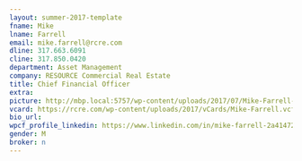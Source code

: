 ```yaml
---
layout: summer-2017-template 
fname: Mike
lname: Farrell
email: mike.farrell@rcre.com
dline: 317.663.6091
cline: 317.850.0420
department: Asset Management
company: RESOURCE Commercial Real Estate
title: Chief Financial Officer
extra: 
picture: http://mbp.local:5757/wp-content/uploads/2017/07/Mike-Farrell-Circle-Colorx600.jpg
vcard: https://rcre.com/wp-content/uploads/2017/vCards/Mike-Farrell.vcf
bio_url: 
wpcf_profile_linkedin: https://www.linkedin.com/in/mike-farrell-2a41472/
gender: M
broker: n
---
```

